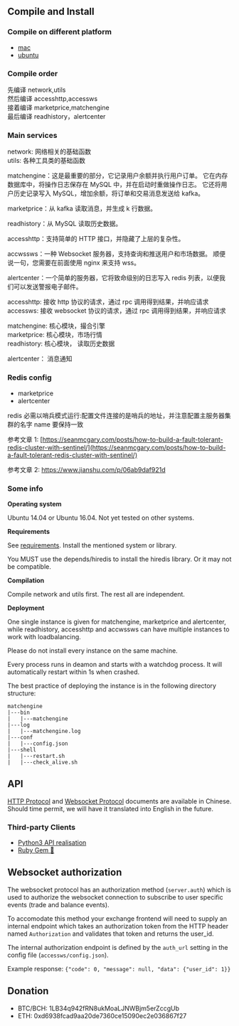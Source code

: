 ## Compile and Install

### Compile on different platform

- [mac](https://github.com/cofepy/viabtc-server-mac)
- [ubuntu](https://github.com/cofepy/viabtc-server-ubuntu)

### Compile order

先编译 network,utils  
然后编译 accesshttp,accessws  
接着编译 marketprice,matchengine  
最后编译 readhistory，alertcenter

### Main services

network: 网络相关的基础函数  
utils: 各种工具类的基础函数

matchengine：这是最重要的部分，它记录用户余额并执行用户订单。 它在内存数据库中，将操作日志保存在 MySQL 中，并在启动时重做操作日志。 它还将用户历史记录写入 MySQL，增加余额，将订单和交易消息发送给 kafka。

marketprice：从 kafka 读取消息，并生成 k 行数据。

readhistory：从 MySQL 读取历史数据。

accesshttp：支持简单的 HTTP 接口，并隐藏了上层的复杂性。

accwssws：一种 Websocket 服务器，支持查询和推送用户和市场数据。 顺便说一句，您需要在前面使用 nginx 来支持 wss。

alertcenter：一个简单的服务器，它将致命级别的日志写入 redis 列表，以便我们可以发送警报电子邮件。

accesshttp: 接收 http 协议的请求，通过 rpc 调用得到结果，并响应请求  
accessws: 接收 websocket 协议的请求，通过 rpc 调用得到结果，并响应请求

matchengine: 核心模块，撮合引擎  
marketprice: 核心模块，市场行情  
readhistory: 核心模块， 读取历史数据

alertcenter： 消息通知

### Redis config

- marketprice
- alertcenter

redis 必需以哨兵模式运行:配置文件连接的是哨兵的地址，并注意配置主服务器集群的名字 name 要保持一致

参考文章 1:
[https://seanmcgary.com/posts/how-to-build-a-fault-tolerant-redis-cluster-with-sentinel/](https://seanmcgary.com/posts/how-to-build-a-fault-tolerant-redis-cluster-with-sentinel/)

参考文章 2:
https://www.jianshu.com/p/06ab9daf921d

### Some info

**Operating system**

Ubuntu 14.04 or Ubuntu 16.04. Not yet tested on other systems.

**Requirements**

See [requirements](https://github.com/viabtc/viabtc_exchange_server/wiki/requirements). Install the mentioned system or library.

You MUST use the depends/hiredis to install the hiredis library. Or it may not be compatible.

**Compilation**

Compile network and utils first. The rest all are independent.

**Deployment**

One single instance is given for matchengine, marketprice and alertcenter, while readhistory, accesshttp and accwssws can have multiple instances to work with loadbalancing.

Please do not install every instance on the same machine.

Every process runs in deamon and starts with a watchdog process. It will automatically restart within 1s when crashed.

The best practice of deploying the instance is in the following directory structure:

```
matchengine
|---bin
|   |---matchengine
|---log
|   |---matchengine.log
|---conf
|   |---config.json
|---shell
|   |---restart.sh
|   |---check_alive.sh
```

## API

[HTTP Protocol](https://github.com/viabtc/viabtc_exchange_server/wiki/HTTP-Protocol) and [Websocket Protocol](https://github.com/viabtc/viabtc_exchange_server/wiki/WebSocket-Protocol) documents are available in Chinese. Should time permit, we will have it translated into English in the future.

### Third-party Clients

- [Python3 API realisation](https://github.com/testnet-exchange/python-viabtc-api)
- [Ruby Gem 💎](https://github.com/krmbzds/viabtc)

## Websocket authorization

The websocket protocol has an authorization method (`server.auth`) which is used to authorize the websocket connection to subscribe to user specific events (trade and balance events).

To accomodate this method your exchange frontend will need to supply an internal endpoint which takes an authorization token from the HTTP header named `Authorization` and validates that token and returns the user_id.

The internal authorization endpoint is defined by the `auth_url` setting in the config file (`accessws/config.json`).

Example response: `{"code": 0, "message": null, "data": {"user_id": 1}}`

## Donation

- BTC/BCH: 1LB34q942fRN8ukMoaLJNWBjm5erZccgUb
- ETH: 0xd6938fcad9aa20de7360ce15090ec2e036867f27
